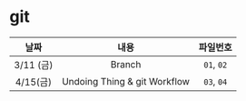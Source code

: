 # git

|   날짜    |             내용             |  파일번호  |
| :-------: | :--------------------------: | :--------: |
| 3/11 (금) |            Branch            |  `01`, `02`  |
| 4/15(금)  | Undoing Thing & git Workflow | `03`, `04` |


